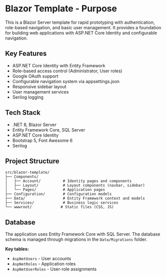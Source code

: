 # Blazor Template - Purpose

This is a Blazor Server template for rapid prototyping with authentication, role-based navigation, and basic user management. It provides a foundation for building web applications with ASP.NET Core Identity and configurable navigation.

## Key Features

- ASP.NET Core Identity with Entity Framework
- Role-based access control (Administrator, User roles)
- Google OAuth support
- Configurable navigation system via appsettings.json
- Responsive sidebar layout
- User management services
- Serilog logging

## Tech Stack

- .NET 8, Blazor Server
- Entity Framework Core, SQL Server
- ASP.NET Core Identity
- Bootstrap 5, Font Awesome 6
- Serilog

## Project Structure

```
src/blazor-template/
├── Components/
│   ├── Account/          # Identity pages and components
│   ├── Layout/           # Layout components (navbar, sidebar)
│   └── Pages/            # Application pages
├── Configuration/        # Configuration models
├── Data/                 # Entity Framework context and models
├── Services/             # Business logic services
└── wwwroot/             # Static files (CSS, JS)
```

## Database

The application uses Entity Framework Core with SQL Server. The database schema is managed through migrations in the `Data/Migrations` folder.

**Key tables:**
- `AspNetUsers` - User accounts
- `AspNetRoles` - Application roles
- `AspNetUserRoles` - User-role assignments